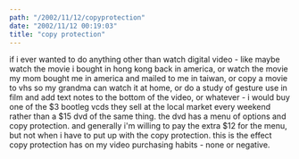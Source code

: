 ```yaml
---
path: "/2002/11/12/copyprotection" 
date: "2002/11/12 00:19:03" 
title: "copy protection" 
---
```

<p>if i ever wanted to do anything other than watch digital video - like maybe watch the movie i bought in hong kong back in america, or watch the movie my mom bought me in america and mailed to me in taiwan, or copy a movie to vhs so my grandma can watch it at home, or do a study of gesture use in film and add text notes to the bottom of the video, or whatever - i would buy one of the $3 bootleg vcds they sell at the local market every weekend rather than a $15 dvd of the same thing. the dvd has a menu of options and copy protection. and generally i'm willing to pay the extra $12 for the menu, but not when i have to put up with the copy protection. this is the effect copy protection has on my video purchasing habits - none or negative.</p>